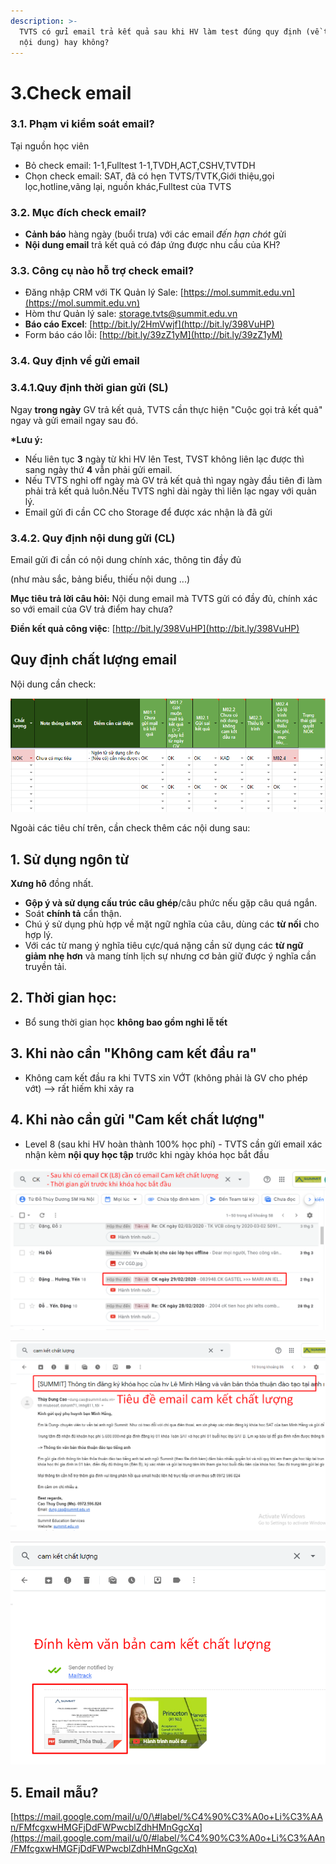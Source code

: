 ```yaml
---
description: >-
  TVTS có gửi email trả kết quả sau khi HV làm test đúng quy định (về thời gian,
  nội dung) hay không?
---
```


# 3.Check email

### 3.1. Phạm vi kiểm soát email?

Tại nguồn học viên

* Bỏ check email: 1-1,Fulltest 1-1,TVDH,ACT,CSHV,TVTDH
* Chọn check email: SAT, đã có hẹn TVTS/TVTK,Giới thiệu,gọi lọc,hotline,vãng lại, nguồn khác,Fulltest của TVTS

### 3.2. Mục đích check email?

* **Cảnh báo** hàng ngày \(buổi trưa\) với các email _đến hạn chót_ gửi
* **Nội dung email** trả kết quả có đáp ứng được nhu cầu của KH?

### 3.3. Công cụ nào hỗ trợ check email?

* Đăng nhập CRM với TK Quản lý Sale: [https://mol.summit.edu.vn](https://mol.summit.edu.vn)
* Hòm thư Quản lý sale: storage.tvts@summit.edu.vn
* **Báo cáo Excel**: [http://bit.ly/2HmVwjf](http://bit.ly/398VuHP)
* Form báo cáo lỗi: [http://bit.ly/39zZ1yM](http://bit.ly/39zZ1yM)

### **3.4. Quy định về gửi email**

### 3.4.1.Quy định thời gian gửi \(SL\)

Ngay **trong ngày** GV trả kết quả, TVTS cần thực hiện "Cuộc gọi trả kết quả" ngay và gửi email ngay sau đó.

**\*Lưu ý:**

* Nếu liên tục **3** ngày từ khi HV lên Test, TVST không liên lạc được thì sang ngày thứ **4** vẫn phải gửi email.
* Nếu TVTS nghỉ off ngày mà GV trả kết quả thì ngay ngày đầu tiên đi làm phải trả kết quả luôn.Nếu TVTS nghỉ dài ngày thì liên lạc ngay với quản lý.
* Email gửi đi cần CC cho Storage để được xác nhận là đã gửi

### 3.4.2. Quy định nội dung gửi \(CL\)

Email gửi đi cần có nội dung chính xác, thông tin đầy đủ 

\(như màu sắc, bảng biểu, thiếu nội dung ...\)

**Mục tiêu trả lời câu hỏi:** Nội dung email mà TVTS gửi có đầy đủ, chính xác so với email của GV trả điểm hay chưa?

**Điền kết quả công việc**: [http://bit.ly/398VuHP](http://bit.ly/398VuHP)

## Quy định chất lượng email

Nội dung cần check:

![Minh h&#x1ECD;a c&#x1A1; b&#x1EA3;n](../../../.gitbook/assets/004.png)

Ngoài các tiêu chí trên, cần check thêm các nội dung sau:

## **1. Sử dụng ngôn từ**

**Xưng hô** đồng nhất.

* **Gộp ý và sử dụng cấu trúc câu ghép**/câu phức nếu gặp câu quá ngắn.  
* Soát **chính tả** cẩn thận.  
* Chú ý sử dụng phù hợp về mặt ngữ nghĩa của câu, dùng các **từ nối** cho hợp lý.  
* Với các từ mang ý nghĩa tiêu cực/quá nặng cần sử dụng các **từ ngữ giảm nhẹ hơn** và mang tính lịch sự nhưng cơ bản giữ được ý nghĩa cần truyền tải.

## **2. Thời gian học:**

* Bổ sung thời gian học **không bao gồm nghỉ lễ tết**

## **3. Khi nào cần "Không cam kết đầu ra"**

* Không cam kết đầu ra khi TVTS xin VỚT \(không phải là GV cho phép vớt\) --&gt; rất hiếm khi xảy ra

## **4. Khi nào cần gửi "Cam kết chất lượng"**

* Level 8 \(sau khi HV hoàn thành 100% học phí\) - TVTS cần gửi email xác nhận kèm **nội quy học tập** trước khi ngày khóa học bắt đầu

![HV ho&#xE0;n th&#xE0;nh h&#x1ECD;c ph&#xED;](../../../.gitbook/assets/2-3.png)

![TVTS g&#x1EED;i email x&#xE1;c nh&#x1EAD;n](../../../.gitbook/assets/3-2.png)

![Email c&#xF3; &#x111;&#xED;nh k&#xE8;m ](../../../.gitbook/assets/4-9.png)

## **5. Email mẫu?**

[https://mail.google.com/mail/u/0/\#label/%C4%90%C3%A0o+Li%C3%AAn/FMfcgxwHMGFjDdFWPwcblZdhHMnGgcXq](https://mail.google.com/mail/u/0/#label/%C4%90%C3%A0o+Li%C3%AAn/FMfcgxwHMGFjDdFWPwcblZdhHMnGgcXq)

